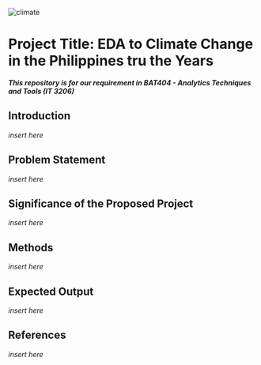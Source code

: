 ![climate](https://user-images.githubusercontent.com/102471784/160620297-4291ff12-cda3-4cbe-aecd-2a0c844edcb7.jpg)

# Project Title: EDA to Climate Change in the Philippines tru the Years
***This repository is for our requirement in BAT404 - Analytics Techniques and Tools (IT 3206)***

## Introduction
*insert here*

## Problem Statement
*insert here*

## Significance of the Proposed Project
*insert here*

## Methods
*insert here*
  
## Expected Output
*insert here*

## References
*insert here*
